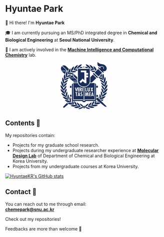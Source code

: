 # Hyuntae Park

:wave: Hi there! I'm **Hyuntae Park**

:mortar_board: I am currently pursuing an MS/PhD integrated degree in **Chemical and Biological Engineering** at **Seoul National University**.

:microscope: I am actively involved in the [**Machine Intelligence and Computational Chemistry**](https://micc.snu.ac.kr) lab.

<p align="center">
    <img src="./images/snu_ui_download.png" alt="School logo" width="150" height="150">
</p>

## Contents :book:

My repositories contain:

* Projects for my graduate school research.
* Projects during my undergraduate researcher experience at [**Molecular Design Lab**](http://cbemdl.com) of Department of Chemical and Biological Engineering at Korea University.
* Projects from my undergraduate courses at Korea University.

[![HyuntaeKR's GitHub stats](https://github-readme-stats.vercel.app/api/top-langs/?username=HyuntaeKR)](https://github.com/anuraghazra/github-readme-stats)

## Contact :call_me_hand:

You can reach out to me through email:</br>
[**chemepark@snu.ac.kr**](chemepark@snu.ac.kr)

Check out my repositories!

Feedbacks are more than welcome :pray:
